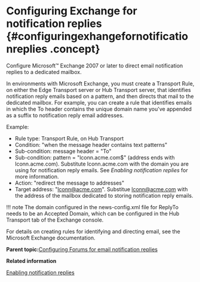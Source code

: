 # Configuring Exchange for notification replies {#configuringexhangefornotificationreplies .concept}

Configure Microsoft™ Exchange 2007 or later to direct email notification replies to a dedicated mailbox.

In environments with Microsoft Exchange, you must create a Transport Rule, on either the Edge Transport server or Hub Transport server, that identifies notification reply emails based on a pattern, and then directs that mail to the dedicated mailbox. For example, you can create a rule that identifies emails in which the To header contains the unique domain name you've appended as a suffix to notification reply email addresses.

Example:

-   Rule type: Transport Rule, on Hub Transport
-   Condition: "when the message header contains text patterns"
-   Sub-condition: message header = "To"
-   Sub-condition: pattern = "lconn.acme.com$" \(address ends with lconn.acme.com\). Substitute lconn.acme.com with the domain you are using for notification reply emails. See *Enabling notification replies* for more information.
-   Action: "redirect the message to addresses"
-   Target address: "lconn@acme.com". Substitue lconn@acme.com with the address of the mailbox dedicated to storing notification reply emails.

!!! note
    The domain configured in the news-config.xml file for ReplyTo needs to be an Accepted Domain, which can be configured in the Hub Transport tab of the Exchange console.

For details on creating rules for identifying and directing email, see the Microsoft Exchange documentation.

**Parent topic:**[Configuring Forums for email notification replies](../admin/c_admin_forums_notification_replies.md)

**Related information**  


[Enabling notification replies](../admin/t_admin_forums_notification_replies_enable.md)

